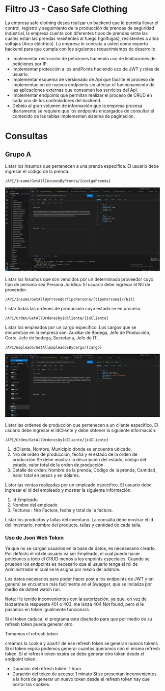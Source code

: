 # Filtro J3 - Caso Safe Clothing

La empresa safe clothing desea realizar un backend que le permita llevar el control, registro y seguimiento de la producción de prendas de seguridad industrial, la empresa cuenta con diferentes tipos de prendas entre las cuales están las prendas resistentes al fuego (Ignifugas), resistentes a altos voltajes (Arco eléctrico). La empresa lo contrata a usted como experto backend para que cumpla con los siguientes requerimientos de desarrollo.

- Implementar restricción de peticiones haciendo uso de limitaciones de peticiones por IP.
- Implementar protección a los endPoints haciendo uso de JWT y roles de usuario.
- Implementar esquema de versionado de Api que facilite el proceso de implementación de nuevos endpoints sin afectar el funcionamiento de las aplicaciones externas que consumen los servicios del Api.
- Implementar endpoints que permitan realizar el proceso de CRUD en cada uno de los controladores del backend.
- Debido al gran volumen de información que la empresa procesa diariamente se requiere que los endpoints encargados de consultar el contenido de las tablas implementen sistema de paginación.

# Consultas

## Grupo A

Listar los insumos que pertenecen a una prenda especifica. El usuario debe ingresar el código de la prenda.
```
/API/Insumo/GetAllInsumosByPrenda/{codigoPrenda}
```
![Alt text](ImagesReadme\insumoConsulta.png)


Listar los Insumos que son vendidos por un determinado proveedor cuyo tipo de persona sea Persona Jurídica. El usuario debe ingresar el Nit de proveedor.
```
/API/Insumo/GetAllByProvedorTipoPersona/{tipoPersona}/{Nit}
```

Listar todas las ordenes de producción cuyo estado se en proceso.
```
/API/Orden/GetAllOrdenesbyIdCliente/{idCliente}
```

Listar los empleados por un cargo especifico. Los cargos que se encuentran en la empresa son: Auxiliar de Bodega, Jefe de Producción, Corte, Jefe de bodega, Secretaria, Jefe de IT.
```
/API/Empleado/GetAllEmpleadosByCargo/{cargo}
```
![Alt text](ImagesReadme\CargosConsulta.png)


Listar las ordenes de producción que pertenecen a un cliente especifico. El usuario debe ingresar el IdCliente y debe obtener la siguiente información:
```
/API/Orden/GetAllOrdenesbyIdCliente/{idCliente}
```
1. IdCliente, Nombre, Municipio donde se encuentra ubicado.
2. Nro de orden de producción, fecha y el estado de la orden de producción Se debe mostrar la descripción del estado, código del estado, valor total de la orden de producción.
3. Detalle de orden: Nombre de la prenda, Código de la prenda, Cantidad, Valor total en pesos y en dólares.


Listar las ventas realizadas por un empleado especifico. El usuario debe ingresar el Id del empleado y mostrar la siguiente información.

1. Id Empleado
2. Nombre del empleado
3. Fecturas : Nro Factura, fecha y total de la factura.

Listar los productos y tallas del inventario. La consulta debe mostrar el id del inventario, nombre del producto, tallas y cantidad de cada talla.









### Uso de Json Web Token
Ya que no se cargan usuarios en la base de datos, es necesesario crearlo. Por defecto el rol de usuario va ser Empleado, el cual puede hacer peticiones a todo el CRUD menos a los enpoints especiales. Cuando se prueben los endpoints es necesario que el usuario tenga el rol de Administrador el cual se le asigna por medio del addrole.

Los datos necesarios para poder hacer post a los endpoints de JWT y en general se encuetran más facilmente en el Swagger, que se incializa por medio de dotnet watch run.

Nota: He tenido inconvenientes con la autorización, ya que, en vez de lanzarme la respuesta 401 o 403, me lanza 404 Not found, pero si le pasamos en token igualmente funcionará.

Si el token caduca, el programa esta diseñado para que por medio de su refresh token pueda generar otro.

Tomamos el refresh token

creamos la cookie y apartir de ese refresh token se generan nuevos tokens
Si el token expira podemos generar cuantos queramos con el mismo refresh token. Si el refresh token expira se debe generar otro token desde el endpoint token.

- Duración del refresh token: 1 hora
- Duración del token de acceso: 1 minuto
Si se presentan inconvenientes a la hora de generar un nuevo token desde el refresh token hay que borrar las cookies.
